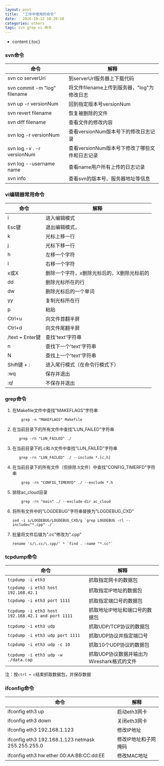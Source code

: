 ```yaml
---
layout: post
title:  "工作中常用的命令"
date:   2016-10-12 10:20:10
categories: others
tags: svn grep vi 命令
---
```


* content
{:toc}

### svn命令


命令|解释
---|---
svn co serverUrl | 到serverUrl服务器上下载代码
svn commit -m "log" filename | 将文件filename上传到服务器，"log"为修改日志
svn up -r versionNum | 回到指定版本号versionNum
svn revert filename | 恢复被删除的文件
svn diff filename | 查看文件的修改内容
svn log -r versionNum | 查看versionNum版本号下的修改日志记录
svn log -v . -r versionNum | 查看versionNum版本号下修改了哪些文件和日志记录
svn log --username name | 查看name用户所有上传的日志记录
svn info | 查看svn的版本号、服务器地址等信息

### vi编辑器常用命令

命令|解释
---|---
i | 进入编辑模式
Esc键 | 退出编辑模式，
k | 光标上移一行
j | 光标下移一行 
h | 左移一个字符
l | 右移一个字符
x或X | 删除一个字符，x删除光标后的，X删除光标前的 
dd | 删除光标所在的行
dw | 删除光标后的一个单词
yy | 复制光标所在行
p | 粘贴
Ctrl+u | 向文件首翻半屏 
Ctrl+d | 向文件尾翻半屏 
/text + Enter键 | 查找'text'字符串
n | 查找下一个'text'字符串
N | 查找上一个'text'字符串
Shift键 + : | 进入尾行模式（在命令行模式下）
:wq | 保存并退出
:q! | 不保存并退出

### grep命令

1. 在Makefile文件中查找"MAKEFLAGS"字符串

    ```
        grep -n "MAKEFLAGS" Makefile
    ```

2. 在当前目录下的所有文件中查找"LUN_FAILED"字符串

    ```
	   grep -rn "LUN_FAILED" ./
    ```

3. 在当前目录下的.c和.h文件中查找"LUN_FAILED"字符串

    ```
	   grep -rn "LUN_FAILED" ./ --include *.[c,h]
    ```

4. 在当前目录下的所有文件（但排除.h文件）中查找"CONFIG_TIMERFD"字符串

    ```
        grep -rn "CONFIG_TIMERFD" ./ --exclude *.h
    ```

5. 排除ac_cloud目录

    ```
        grep -rn "main" ./ --exclude-dir ac_cloud
    ```

6. 将所有文件中的"LOGDEBUG"字符串替换为"LOGDEBUG_CXD"

    ```
    sed -i s/LOGDEBUG/LOGDEBUG_CXD/g `grep LOGDEBUG -rl --include="*.cpp" ./`
    ```
7. 批量将文件后缀为".cc"修改为".cpp"

    ```
    rename 's/\.cc/\.cpp/' * `find . -name "*.cc"`
    ```

### tcpdump命令

命令|解释
---|---
`tcpdump -i eth3` | 抓取指定网卡的数据包
`tcpdump -i eth3 host 192.168.42.1` | 抓取指定IP地址的数据包
`tcpdump -i eth3 port 1111` | 抓取指定端口号的数据包
`tcpdump -i eth3 host 192.168.42.1 and port 1111` | 抓取地址IP地址和端口号的数据包
`tcpdump -i eth3 udp`  | 抓取UDP/TCP协议的数据包
`tcpdump -i eth3 udp port 1111` | 抓取UDP协议并指定端口号
`tcpdump -i eth3 udp -c 10` | 抓取10个UDP协议的数据包
`tcpdump -i eth3 udp -w ./data.cap` | 抓取UDP协议数据并输出为Wireshark格式的文件  

注：按`ctrl + c`结束抓取数据包，并保存数据

### ifconfig命令

命令|解释
---|---
ifconfig eth3 up   | 启动eth3网卡
ifconfig eth3 down | 关闭eth3网卡
ifconfig eth3 192.168.1.123 | 修改IP地址
ifconfig eth3 192.168.1.123 netmask 255.255.255.0 | 修改IP地址和子网掩码
ifconfig eth3 hw ether 00:AA:BB:CC:dd:EE | 修改MAC地址